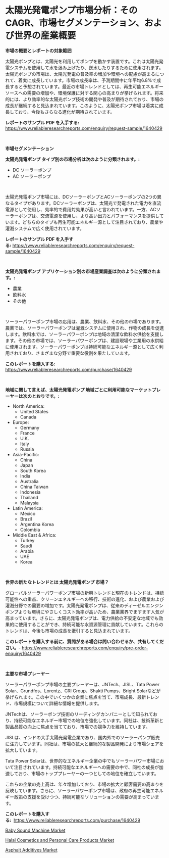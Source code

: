 <p><h1>太陽光発電ポンプ市場分析：そのCAGR、市場セグメンテーション、および世界の産業概要</h1></p><p><strong>市場の概要とレポートの対象範囲</strong></p>
<p><p>太陽光ポンプとは、太陽光を利用してポンプを動かす装置です。これは太陽光発電システムを使用して水を汲み上げたり、送水したりするために使用されます。太陽光ポンプの市場は、太陽光発電の普及率の増加や環境への配慮が高まるにつれて、着実に成長しています。市場の成長率は、予測期間中に年平均6.8%で成長すると予想されています。最近の市場トレンドとしては、再生可能エネルギーソースへの需要の増加や、環境保護に対する関心の高まりが挙げられます。将来的には、より効率的な太陽光ポンプ技術の開発や普及が期待されており、市場の成長が継続すると見込まれています。このように、太陽光ポンプ市場は着実に成長しており、今後もさらなる進化が期待されています。</p></p>
<p><strong>レポートのサンプル PDF を入手する:</strong> <a href="https://www.reliableresearchreports.com/enquiry/request-sample/1640429">https://www.reliableresearchreports.com/enquiry/request-sample/1640429</a></p>
<p>&nbsp;</p>
<p><strong>市場セグメンテーション</strong></p>
<p><strong>太陽光発電ポンプ タイプ別の市場分析は次のように分類されます。:</strong></p>
<p><ul><li>DC ソーラーポンプ</li><li>AC ソーラーポンプ</li></ul></p>
<p>&nbsp;</p>
<p><p>太陽光発電ポンプ市場には、DCソーラーポンプとACソーラーポンプの2つの異なるタイプがあります。DCソーラーポンプは、太陽光で発電された電力を直流電源として使用し、効率的で費用対効果が高いと言われています。一方、ACソーラーポンプは、交流電源を使用し、より高い出力とパフォーマンスを提供しています。どちらのタイプも再生可能エネルギー源として注目されており、農業や灌漑システムで広く使用されています。</p></p>
<p><strong>レポートのサンプル PDF を入手する:</strong>&nbsp;<a href="https://www.reliableresearchreports.com/enquiry/request-sample/1640429">https://www.reliableresearchreports.com/enquiry/request-sample/1640429</a></p>
<p>&nbsp;</p>
<p><strong> 太陽光発電ポンプ アプリケーション別の市場産業調査は次のように分類されます。:</strong></p>
<p><ul><li>農業</li><li>飲料水</li><li>その他</li></ul></p>
<p>&nbsp;</p>
<p><p>ソーラーパワーポンプ市場の応用は、農業、飲料水、その他の市場であります。農業では、ソーラーパワーポンプは灌漑システムに使用され、作物の成長を促進します。飲料水では、ソーラーパワーポンプは地域の清潔な飲料水供給を支援します。その他の市場では、ソーラーパワーポンプは、建設現場や工業用の水供給に使用されます。ソーラーパワーポンプは持続可能なエネルギー源として広く利用されており、さまざまな分野で重要な役割を果たしています。</p></p>
<p><strong>このレポートを購入する:</strong>&nbsp; <a href="https://www.reliableresearchreports.com/purchase/1640429">https://www.reliableresearchreports.com/purchase/1640429</a></p>
<p>&nbsp;</p>
<p><strong>地域に関して言えば、太陽光発電ポンプ 地域ごとに利用可能なマーケットプレーヤーは次のとおりです。:</strong></p>
<p><ul>
    <li>
        North America:
        <ul>
            <li>United States</li>
            <li>Canada</li>
        </ul>
    </li>
    <li>
        Europe:
        <ul>
            <li>Germany</li>
            <li>France</li>
            <li>U.K.</li>
            <li>Italy</li>
            <li>Russia</li>
        </ul>
    </li>
    <li>
        Asia-Pacific:
        <ul>
            <li>China</li>
            <li>Japan</li>
            <li>South Korea</li>
            <li>India</li>
            <li>Australia</li>
            <li>China Taiwan</li>
            <li>Indonesia</li>
            <li>Thailand</li>
            <li>Malaysia</li>
        </ul>
    </li>
    <li>
        Latin America:
        <ul>
            <li>Mexico</li>
            <li>Brazil</li>
            <li>Argentina Korea</li>
            <li>Colombia</li>
        </ul>
    </li>
    <li>
        Middle East & Africa:
        <ul>
            <li>Turkey</li>
            <li>Saudi</li>
            <li>Arabia</li>
            <li>UAE</li>
            <li>Korea</li>
        </ul>
    </li>
    </ul></p>
<p>&nbsp;</p>
<p><strong>世界の新たなトレンドとは 太陽光発電ポンプ 市場？</strong></p>
<p><p>グローバルソーラーパワーポンプ市場の新興トレンドと現在のトレンドは、持続可能性への重点、クリーンエネルギーへの移行、技術の進化、および農業および灌漑分野での需要の増加です。太陽光発電ポンプは、従来のディーゼルエンジンポンプよりも環境にやさしくコスト効率が高いため、農業業界でますます人気が高まっています。さらに、太陽光発電ポンプは、電力供給の不安定な地域でも効果的に使用することができ、持続可能な水資源管理に貢献しています。これらのトレンドは、今後も市場の成長を牽引すると見込まれています。</p></p>
<p><strong>このレポートを購入する前に、質問がある場合は問い合わせるか、共有してください。</strong>- <a href="https://www.reliableresearchreports.com/enquiry/pre-order-enquiry/1640429">https://www.reliableresearchreports.com/enquiry/pre-order-enquiry/1640429</a></p>
<p>&nbsp;</p>
<p><strong>主要な市場プレーヤー</strong></p>
<p><p>ソーラーパワーポンプ市場の主要プレーヤーは、JNTech、JISL、Tata Power Solar、Grundfos、Lorentz、CRI Group、Shakti Pumps、Bright Solarなどが挙げられます。この中でいくつかの企業に焦点を当て、市場成長、最新トレンド、市場規模について詳細な情報を提供します。</p><p>JNTechは、ソーラーポンプ技術のリーディングカンパニーとして知られており、持続可能なエネルギー市場での地位を強化しています。同社は、技術革新と製品品質の向上に焦点を当てており、市場での競争力を維持しています。</p><p>JISLは、インドの大手太陽光発電企業であり、国内外でのソーラーパンプ販売に注力しています。同社は、市場の拡大と継続的な製品開発により市場シェアを拡大しています。</p><p>Tata Power Solarは、世界的なエネルギー企業の中でもソーラーパワー市場において注目されています。持続可能なエネルギーへの需要の中で、同社の成長が加速しており、市場のトッププレーヤーの一つとしての地位を確立しています。</p><p>これらの企業の売上高は、年々増加しており、市場の拡大と顧客需要の高まりを反映しています。さらに、ソーラーパワーポンプ市場は、政府の再生可能エネルギー政策の支援を受けつつ、持続可能なソリューションの需要が高まっています。</p></p>
<p><strong>このレポートを購入する:</strong>&nbsp;&nbsp;<a href="https://www.reliableresearchreports.com/purchase/1640429">https://www.reliableresearchreports.com/purchase/1640429</a></p>
<p><p><a href="https://github.com/mharielmesa/Market-Research-Report-List-2/blob/main/baby-sound-machine-market.md">Baby Sound Machine Market</a></p><p><a href="https://github.com/dringals/Market-Research-Report-List-3/blob/main/halal-cosmetics-and-personal-care-products-market.md">Halal Cosmetics and Personal Care Products Market</a></p><p><a href="https://ivy-potential-64b.notion.site/Asphalt-Additives-Market-Challenges-Opportunities-and-Growth-Drivers-and-Major-Market-Players-for-ac022074762941358e49b73a6a3ffdef">Asphalt Additives Market</a></p></p>